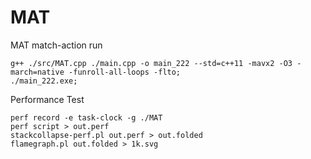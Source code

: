 # MAT
MAT match-action run
```
g++ ./src/MAT.cpp ./main.cpp -o main_222 --std=c++11 -mavx2 -O3 -march=native -funroll-all-loops -flto; 
./main_222.exe;
```
Performance Test
```
perf record -e task-clock -g ./MAT
perf script > out.perf
stackcollapse-perf.pl out.perf > out.folded
flamegraph.pl out.folded > 1k.svg
```